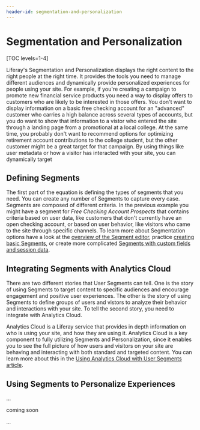 ```yaml
---
header-id: segmentation-and-personalization
---
```


# Segmentation and Personalization

[TOC levels=1-4]

Liferay's Segmentation and Personalization displays the right content to the 
right people at the right time. It provides the tools you need to manage 
different audiences and dynamically provide personalized experiences for people 
using your site. For example, if you're creating a campaign to promote new 
financial service products you need a way to display offers to customers who 
are likely to be interested in those offers. You don't want to display 
information on a basic free checking account for an "advanced" customer who 
carries a high balance across several types of accounts, but you do want to 
show that information to a vistor who entered the site through a landing page 
from a promotional at a local college. At the same time, you probably don't 
want to recommend options for optimizing retirement account contributions to 
the college student, but the other customer might be a great target for that 
campaign. By using things like user metadata or how a visitor has interacted 
with your site, you can dynamically target 

## Defining Segments

The first part of the equation is defining the types of segments that you need. 
You can create any number of Segments to capture every case. Segments are 
composed of different criteria. In the previous example you might have a 
segment for *Free Checking Account Prospects* that contains criteria based on 
user data, like customers that don't currently have an open checking account, 
or based on user behavior, like visitors who came to the site through specific 
channels. To learn more about Segmentation options have a look at the [overview of the Segment editor](/documentation/user/-/knowledge_base/7-2/the-segment-editor), practice [creating basic Segments](/documentation/user/-/knowledge_base/7-2/creating-basic-user-segments), or 
create more complicated [Segments with custom fields and session data](/documentation/user/-/knowledge_base/7-2/creating-segments-with-custom-fields-and-session-data).

## Integrating Segments with Analytics Cloud

There are two different stories that User Segments can tell. One is the story of
using Segments to target content to specific audiences and encourage engagement 
and positive user experiences. The other is the story of using Segments to 
define groups of users and vistors to analyze their behavior and interactions 
with your site. To tell the second story, you need to integrate with Analytics 
Cloud.

Analytics Cloud is a Liferay service that provides in depth information on who
is using your site, and how they are using it. Analytics Cloud is a key 
component to fully utilizing Segments and Personalization, since it enables you 
to see the full picture of how users and visitors on your site are behaving and 
interacting with both standard and targeted content. You can learn more about
this in the [Using Analytics Cloud with User Segments article](/documentation/user/-/knowledge_base/7-2/using-analytics-cloud-with-user-segments).


## Using Segments to Personalize Experiences

...

coming soon

...
